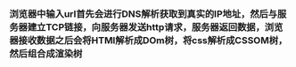 ### 浏览器中输入url首先会进行DNS解析获取到真实的IP地址，然后与服务器建立TCP链接，向服务器发送http请求，服务器返回数据，浏览器接收数据之后会将HTMl解析成DOm树，将css解析成CSSOM树，然后组合成渲染树